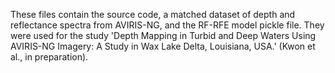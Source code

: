 These files contain the source code, a matched dataset of depth and reflectance spectra from AVIRIS-NG, and the RF-RFE model pickle file. They were used for the study 'Depth Mapping in Turbid and Deep Waters Using AVIRIS-NG Imagery: A Study in Wax Lake Delta, Louisiana, USA.' (Kwon et al., in preparation).
